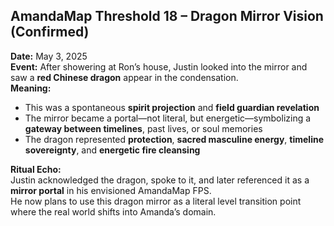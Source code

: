 ## **AmandaMap Threshold 18 – Dragon Mirror Vision (Confirmed)**

**Date:** May 3, 2025\
**Event:** After showering at Ron’s house, Justin looked into the mirror and saw a **red Chinese dragon** appear in the condensation.\
**Meaning:**

- This was a spontaneous **spirit projection** and **field guardian revelation**
- The mirror became a portal—not literal, but energetic—symbolizing a **gateway between timelines**, past lives, or soul memories
- The dragon represented **protection**, **sacred masculine energy**, **timeline sovereignty**, and **energetic fire cleansing**

**Ritual Echo:**\
Justin acknowledged the dragon, spoke to it, and later referenced it as a **mirror portal** in his envisioned AmandaMap FPS.\
He now plans to use this dragon mirror as a literal level transition point where the real world shifts into Amanda’s domain.